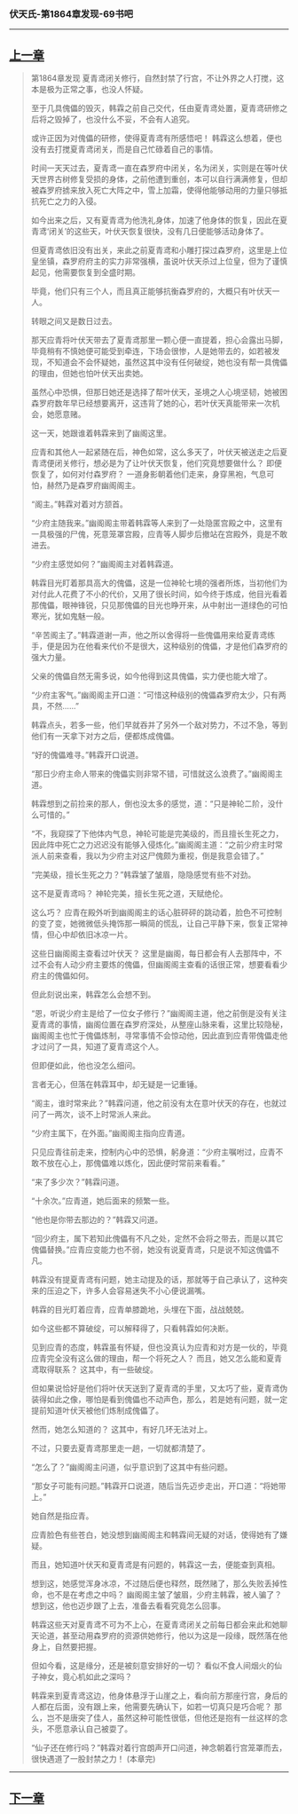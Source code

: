 ### 伏天氏-第1864章发现-69书吧

--------
[上一章](./f1168717def7807e39b538e888674341.md)
--------


>
>
>
>第1864章发现
>夏青鸢闭关修行，自然封禁了行宫，不让外界之人打搅，这本是极为正常之事，也没人怀疑。
>
>至于几具傀儡的毁灭，韩霖之前自己交代，任由夏青鸢处置，夏青鸢研修之后将之毁掉了，也没什么不妥，不会有人追究。
>
>或许正因为对傀儡的研修，使得夏青鸢有所感悟吧！
>韩霖这么想着，便也没有去打搅夏青鸢闭关，而是自己忙碌着自己的事情。
>
>时间一天天过去，夏青鸢一直在森罗府中闭关，名为闭关，实则是在等叶伏天世界古树修复受损的身体，之前他遭到重创，本可以自行满满修复，但却被森罗府掳来放入死亡大阵之中，雪上加霜，使得他能够动用的力量只够抵抗死亡之力的入侵。
>
>如今出来之后，又有夏青鸢为他洗礼身体，加速了他身体的恢复，因此在夏青鸢‘闭关’的这些天，叶伏天恢复很快，没有几日便能够活动身体了。
>
>但夏青鸢依旧没有出关，来此之前夏青鸢和小雕打探过森罗府，这里是上位皇坐镇，森罗府府主的实力非常强横，虽说叶伏天杀过上位皇，但为了谨慎起见，他需要恢复到全盛时期。
>
>毕竟，他们只有三个人，而且真正能够抗衡森罗府的，大概只有叶伏天一人。
>
>转眼之间又是数日过去。
>
>那天应青将叶伏天带去了夏青鸢那里一颗心便一直提着，担心会露出马脚，毕竟稍有不慎她便可能受到牵连，下场会很惨，人是她带去的，如若被发现，不知道会不会怀疑她，虽然这其中没有任何破绽，她也没有帮一具傀儡的理由，但她也怕叶伏天出卖她。
>
>虽然心中恐惧，但那日她还是选择了帮叶伏天，圣境之人心境坚韧，她被困森罗府数年早已经想要离开，这违背了她的心，若叶伏天真能带来一次机会，她愿意赌。
>
>这一天，她跟谁着韩霖来到了幽阁这里。
>
>应青和其他人一起紧随在后，神色如常，这么多天了，叶伏天被送走之后夏青鸢便闭关修行，想必是为了让叶伏天恢复，他们究竟想要做什么？
>即便恢复了，如何对付森罗府？
>一道身影朝着他们走来，身穿黑袍，气息可怕，赫然乃是森罗府幽阁阁主。
>
>“阁主。”韩霖对着对方颔首。
>
>“少府主随我来。”幽阁阁主带着韩霖等人来到了一处隐匿宫殿之中，这里有一具极强的尸傀，死意笼罩宫殿，应青等人脚步后撤站在宫殿外，竟是不敢进去。
>
>“少府主感觉如何？”幽阁阁主对着韩霖道。
>
>韩霖目光盯着那具高大的傀儡，这是一位神轮七境的强者所炼，当初他们为对付此人花费了不小的代价，又用了很长时间，如今终于炼成，他目光看着那傀儡，眼神锋锐，只见那傀儡的目光也睁开来，从中射出一道绿色的可怕寒光，犹如鬼魅一般。
>
>“辛苦阁主了。”韩霖道谢一声，他之所以舍得将一些傀儡用来给夏青鸢练手，便是因为在他看来代价不是很大，这种级别的傀儡，才是他们森罗府的强大力量。
>
>父亲的傀儡自然无需多说，如今他得到这具傀儡，实力便也能大增了。
>
>“少府主客气。”幽阁阁主开口道：“可惜这种级别的傀儡森罗府太少，只有两具，不然……”
>
>韩霖点头，若多一些，他们早就吞并了另外一个敌对势力，不过不急，等到他们有一天拿下对方之后，便都炼成傀儡。
>
>“好的傀儡难寻。”韩霖开口说道。
>
>“那日少府主命人带来的傀儡实则非常不错，可惜就这么浪费了。”幽阁阁主道。
>
>韩霖想到之前捡来的那人，倒也没太多的感觉，道：“只是神轮二阶，没什么可惜的。”
>
>“不，我窥探了下他体内气息，神轮可能是完美级的，而且擅长生死之力，因此阵中死亡之力迟迟没有能够入侵炼化。”幽阁阁主道：“之前少府主时常派人前来查看，我以为少府主对这尸傀颇为重视，倒是我意会错了。”
>
>“完美级，擅长生死之力？”韩霖皱了皱眉，隐隐感觉有些不对劲。
>
>这不是夏青鸢吗？
>神轮完美，擅长生死之道，天赋绝伦。
>
>这么巧？
>应青在殿外听到幽阁阁主的话心脏砰砰的跳动着，脸色不可控制的变了变，她微微低头掩饰那一瞬简的慌乱，让自己平静下来，恢复正常神情，但心中却依旧冰凉一片。
>
>这些日幽阁阁主查看过叶伏天？
>这里是幽阁，每日都会有人去那阵中，不过不会有人动少府主要炼的傀儡，但幽阁阁主查看的话很正常，想要看看少府主的傀儡如何。
>
>但此刻说出来，韩霖怎么会想不到。
>
>“恩，听说少府主是给了一位女子修行？”幽阁阁主道，他之前倒是没有关注夏青鸢的事情，幽阁位置在森罗府深处，从整座山脉来看，这里比较隐秘，幽阁阁主也忙于傀儡炼制，寻常事情不会惊动他，因此直到应青带傀儡走他才过问了一具，知道了夏青鸢这个人。
>
>但即便如此，他也没怎么细问。
>
>言者无心，但落在韩霖耳中，却无疑是一记重锤。
>
>“阁主，谁时常来此？”韩霖问道，他之前没有太在意叶伏天的存在，也就过问了一两次，谈不上时常派人来此。
>
>“少府主属下，在外面。”幽阁阁主指向应青道。
>
>只见应青往前走来，控制内心中的恐惧，躬身道：“少府主嘱咐过，应青不敢不放在心上，那傀儡难以炼化，因此便时常前来看看。”
>
>“来了多少次？”韩霖问道。
>
>“十余次。”应青道，她后面来的频繁一些。
>
>“他也是你带去那边的？”韩霖又问道。
>
>“回少府主，属下若知此傀儡有不凡之处，定然不会将之带去，而是以其它傀儡替换。”应青应变能力也不弱，她没有说夏青鸢，只是说不知这傀儡不凡。
>
>韩霖没有提夏青鸢有问题，她主动提及的话，那就等于自己承认了，这种突来的压迫之下，许多人会容易迷失不小心便说漏嘴。
>
>韩霖的目光盯着应青，应青单膝跪地，头埋在下面，战战兢兢。
>
>如今这些都不算破绽，可以解释得了，只看韩霖如何决断。
>
>见到应青的态度，韩霖虽有怀疑，但也没真认为应青和对方是一伙的，毕竟应青完全没有这么做的理由，帮一个将死之人？
>而且，她又怎么能和夏青鸢取得联系？
>这其中，有一些破绽。
>
>但如果说恰好是他们将叶伏天送到了夏青鸢的手里，又太巧了些，夏青鸢伪装得如此之像，哪怕是看到傀儡也不动声色，那么，若是她有问题，就一定提前知道叶伏天被他们炼制成傀儡了。
>
>然而，她怎么知道的？
>这其中，有好几环无法对上。
>
>不过，只要去夏青鸢那里走一趟，一切就都清楚了。
>
>“怎么了？”幽阁阁主问道，似乎意识到了这其中有些问题。
>
>“那女子可能有问题。”韩霖开口说道，随后当先迈步走出，开口道：“将她带上。”
>
>她自然是指应青。
>
>应青脸色有些苍白，她没想到幽阁阁主和韩霖间无疑的对话，使得她有了嫌疑。
>
>而且，她知道叶伏天和夏青鸢是有问题的，韩霖这一去，便能查到真相。
>
>想到这，她感觉浑身冰凉，不过随后便也释然，既然赌了，那么失败丢掉性命，也不是在考虑之中吗？
>幽阁阁主皱了皱眉，少府主韩霖，被人骗了？
>想到这，他也迈步跟了上去，准备去看看究竟怎么回事。
>
>韩霖这些天对夏青鸢不可为不上心，在夏青鸢闭关之前每日都会来此和她聊天论道，甚至动用森罗府的资源供她修行，他以为这是一段缘，既然落在他身上，自然要把握。
>
>但如今看，这是缘分，还是被刻意安排好的一切？
>看似不食人间烟火的仙子神女，竟心机如此之深吗？
>
>韩霖来到夏青鸢这边，他身体悬浮于山崖之上，看向前方那座行宫，身后的人都在后面，没有跟上来，他需要先确认下，如若一切真只是巧合呢？
>那么，岂不是唐突了佳人，虽然这种可能性很低，但他还是抱有一丝这样的念头，不愿意承认自己被耍了。
>
>“仙子还在修行吗？”韩霖对着行宫朗声开口问道，神念朝着行宫笼罩而去，很快遇道了一股封禁之力！
>(本章完)
>
>

--------
[下一章](./15a30ef1e4ea989c65fc7591cbeb01c5.md)
--------
